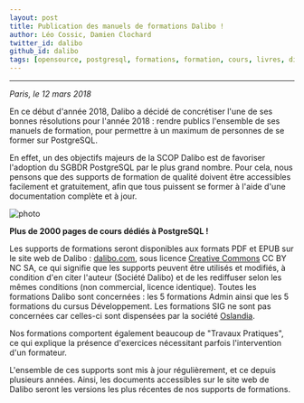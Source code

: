 ```yaml
---
layout: post
title: Publication des manuels de formations Dalibo !
author: Léo Cossic, Damien Clochard
twitter_id: dalibo
github_id: dalibo
tags: [opensource, postgresql, formations, formation, cours, livres, diffusion, libération, publication, CC, creative, commons, dalibo]
---
```


---
*Paris, le 12 mars 2018*

En ce début d'année 2018, Dalibo a décidé de concrétiser l'une de ses bonnes résolutions pour l'année 2018 : rendre publics l'ensemble de ses manuels de formation, pour permettre à un maximum de personnes de se former sur PostgreSQL.

<!--MORE-->

En effet, un des objectifs majeurs de la SCOP Dalibo est de favoriser l'adoption du SGBDR PostgreSQL par le plus grand nombre. Pour cela, nous pensons que des supports de formation de qualité doivent être accessibles facilement et gratuitement, afin que tous puissent se former à l'aide d'une documentation complète et à jour.

![photo](https://github.com/dalibo/blog/blob/gh-pages/img/DQ_7yIrXcAAT6g0.jpg?raw=true)

**Plus de 2000 pages de cours dédiés à PostgreSQL !**

Les supports de formations seront disponibles aux formats PDF et EPUB sur le site web de Dalibo : [dalibo.com](https://dalibo.com/formations), sous licence [Creative Commons](http://creativecommons.fr/) CC BY NC SA, ce qui signifie que les supports peuvent être utilisés et modifiés, à condition d'en citer l'auteur (Société Dalibo) et de les rediffuser selon les mêmes conditions (non commercial, licence identique). Toutes les formations Dalibo sont concernées : les 5 formations Admin ainsi que les 5 formations du cursus Développement. Les formations SIG ne sont pas concernées car celles-ci sont dispensées par la société [Oslandia](http://oslandia.com/fr/home/).

Nos formations comportent également beaucoup de "Travaux Pratiques", ce qui explique la présence d'exercices nécessitant parfois l'intervention d'un formateur.

L'ensemble de ces supports sont mis à jour régulièrement, et ce depuis plusieurs années. Ainsi, les documents accessibles sur le site web de Dalibo seront les versions les plus récentes de nos supports de formations.
